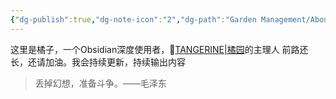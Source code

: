 ```yaml
---
{"dg-publish":true,"dg-note-icon":"2","dg-path":"Garden Management/About Me.md","permalink":"/Garden Management/About Me/","dgPassFrontmatter":true,"noteIcon":"2","created":"2024-10-26T12:59:22.872+08:00","updated":"2024-10-29T23:14:34.250+08:00"}
---
```


这里是橘子，一个Obsidian深度使用者，🍊[TANGERINE|橘园](https://ccdg.netlify.app/)的主理人
前路还长，还请加油。我会持续更新，持续输出内容

>丢掉幻想，准备斗争。——毛泽东